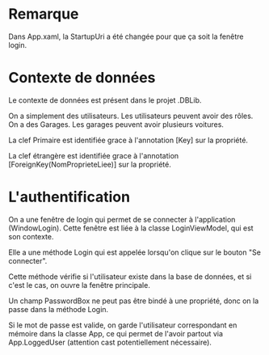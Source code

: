 ﻿# Remarque
Dans App.xaml, la StartupUri a été changée pour que ça soit la fenêtre login.


# Contexte de données
Le contexte de données est présent dans le projet .DBLib.

On a simplement des utilisateurs.
Les utilisateurs peuvent avoir des rôles.
On a des Garages.
Les garages peuvent avoir plusieurs voitures.

La clef Primaire est identifiée grace à l'annotation [Key] sur la propriété.

La clef étrangère est identifiée grace à l'annotation [ForeignKey(NomProprieteLiee)] sur la propriété.


# L'authentification
On a une fenêtre de login qui permet de se connecter à l'application (WindowLogin).
Cette fenêtre est liée à la classe LoginViewModel, qui est son contexte.

Elle a une méthode Login qui est appelée lorsqu'on clique sur le bouton "Se connecter".

Cette méthode vérifie si l'utilisateur existe dans la base de données, et si c'est le cas, on ouvre la fenêtre principale.

Un champ PasswordBox ne peut pas être bindé à une propriété, donc on la passe dans la méthode Login.

Si le mot de passe est valide, on garde l'utilisateur correspondant en mémoire dans la classe App, ce qui permet de l'avoir partout via App.LoggedUser (attention cast potentiellement nécessaire).